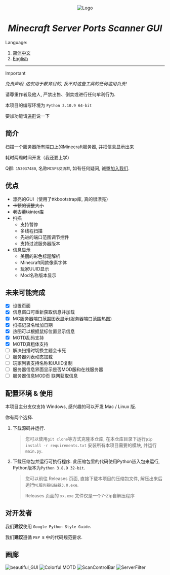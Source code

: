<div align="center">

![Logo](./assets/icon.ico)

# *Minecraft Server Ports Scanner GUI*

</div>

Language:

1. [简体中文](README.md)
2. [English](Docs/README_EN.md)

---

> [!IMPORTANT]
>
> _免责声明: 这仅用于教育目的, 我不对这些工具的任何滥用负责!_
>
> 请尊重作者及他人, 严禁出售、倒卖或进行任何牟利行为.
>
> 本项目的编写环境为 `Python 3.10.9 64-bit`
>
> 要加功能请[进群](https://qm.qq.com/q/RTR91LyV0o)说一下

## 简介

扫描一个服务器所有端口上的Minecraft服务器, 并把信息显示出来

耗时两周时间开发（我还要上学）

Q群: `153037480`, 名称`MCSPS交流群`, 如有任何疑问, 诚邀[加入我们](https://qm.qq.com/q/RTR91LyV0o).

## 优点

* 漂亮的GUI（使用了ttkbootstrap库, 真的很漂亮）
* ~~卡顿的调整大小~~
* ~~老古董tkinter库~~
* 扫描
    * 支持暂停
    * 多线程扫描
    * 先进的端口范围调节控件
    * 支持过滤服务器版本
* 信息显示
    * 美丽的彩色标题解析
    * Minecraft同款像素字体
    * 玩家UUID显示
    * Mod名称版本显示

## 未来可能完成
* [x] 设置页面
* [x] 信息窗口可重新获取信息并加载
* [x] MC服务器端口范围图表显示(服务器端口范围热图)
* [x] 扫描记录名增加日期
* [x] 热图可以根据鼠标位置显示信息
* [x] MOTD乱码支持
* [x] MOTD真粗体支持
* [ ] 解决扫描时切换主题会卡死
* [ ] 服务器列表动态加载
* [ ] 玩家列表支持名称和UUID复制
* [ ] 服务器信息界面显示是否MOD服和在线服务器
* [ ] 服务器信息MOD页 联网获取信息

## 配置环境 & 使用

本项目主分支仅支持 Windows, 感兴趣的可以开发 Mac / Linux 版.

你有两个选择.

1. 下载源码并运行.

   > 您可以使用`git clone`等方式克隆本仓库, 在本仓库目录下运行`pip install -r requirements.txt`
   安装所有本项目需要的模块, 并运行`main.py`.
  
2. 下载压缩包并运行可执行程序. 此压缩包里的代码使用Python嵌入包来运行, Python版本为`Python 3.8.9 32-bit`.

   > 您可以前往 Releases 页面, 直接下载本项目的压缩包文件, 解压出来后运行`MC服务器扫描器3.0.exe`.
   >
   > Releases 页面的 `xx.exe` 文件仅是一个7-Zip自解压程序

## 对开发者

我们**建议**使用 `Google Python Style Guide`.

我们**建议**遵循 `PEP 8` 中的代码规范要求.

## 画廊

![beautiful_GUI](https://github.com/hite4044/Minecraft-Server-Ports-Scanner-GUI/assets/129571243/a571046d-78af-4250-b70c-e8a52938f6bd)
![Colorful MOTD](https://github.com/hite4044/Minecraft-Server-Ports-Scanner-GUI/assets/129571243/f9f1b704-9f71-42a2-9e62-2a09c864fdbc)
![ScanControlBar](https://github.com/hite4044/Minecraft-Server-Ports-Scanner-GUI/assets/129571243/0bf193ce-c7d0-4cec-a7a3-46d9d6708112)
![ServerFilter](https://github.com/hite4044/Minecraft-Server-Ports-Scanner-GUI/assets/129571243/7f8bece8-46ad-401c-baa1-fc6ac668066c)
